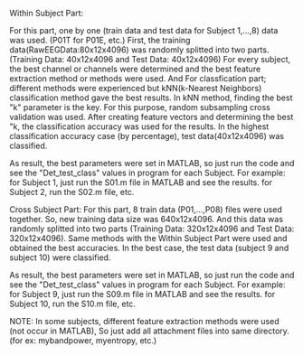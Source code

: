 Within Subject Part:

For this part, one by one (train data and test data for Subject 1,...,8) data was used. (P01T for P01E, etc.)
First, the training data(RawEEGData:80x12x4096) was randomly splitted into two parts. (Training Data: 40x12x4096 and Test Data: 40x12x4096) 
For every subject, the best channel or channels were determined and the best feature extraction method or methods were used.
And For classfication part; different methods were experienced but kNN(k-Nearest Neighbors) classification method gave the best results.
In kNN method, finding the best "k" parameter is the key. For this purpose, random subsampling cross validation was used.
After creating feature vectors and determining the best "k, the classification accuracy was used for the results. 
In the highest classification accuracy case (by percentage), test data(40x12x4096) was classified.

As result, the best parameters were set in MATLAB, so just run the code and see the "Det_test_class" values in program for each Subject.
For example: for Subject 1, just run the S01.m file in MATLAB and see the results. for Subject 2, run the S02.m file, etc.

Cross Subject Part: 
For this part, 8 train data (P01,...,P08) files were used together. So, new training data size was 640x12x4096. 
And this data was randomly splitted into two parts (Training Data: 320x12x4096 and Test Data: 320x12x4096). 
Same methods with the Within Subject Part were used and obtained the best accuracies. 
In the best case, the test data (subject 9 and subject 10) were classified.

As result, the best parameters were set in MATLAB, so just run the code and see the "Det_test_class" values in program for each Subject.
For example: for Subject 9, just run the S09.m file in MATLAB and see the results. for Subject 10, run the S10.m file, etc.

NOTE: In some subjects, different feature extraction methods were used (not occur in MATLAB), So just add all attachment files into same directory. (for ex: mybandpower, myentropy, etc.)


